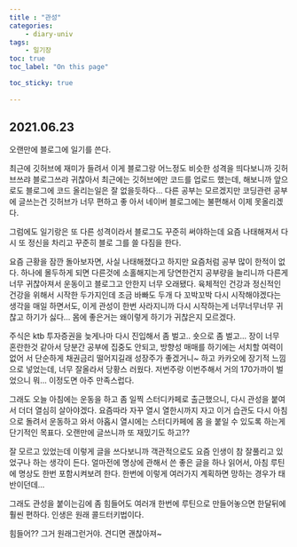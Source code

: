 ```yaml
---
title : "관성"
categories:
    - diary-univ
tags:
    - 일기장
toc: true
toc_label: "On this page"

toc_sticky: true
    
---
```

## 2021.06.23
오랜만에 블로그에 일기를 쓴다.

최근에 깃허브에 재미가 들려서 이게 블로그랑 어느정도 비슷한 성격을 띄다보니까
깃허브쓰랴 블로그쓰랴 귀찮아서 최근에는 깃허브에만 코드를 업로드 했는데, 해보니까 앞으로도
블로그에 코드 올리는일은 잘 없을듯하다... 다른 공부는 모르겠지만 코딩관련 공부에 글쓰는건 깃허브가 너무 편하고 좋 아서 네이버 블로그에는 불편해서 이제 못올리겠다.

그럼에도 일기랑은 또 다른 성격이라서 블로그도 꾸준히 써야하는데 요즘 나태해져서 다시 또 정신을 차리고 꾸준히 블로 그를 쓸 다짐을 한다.

요즘 근황을 잠깐 돌아보자면, 사실 나태해졌다고 하지만 요즘처럼 공부 많이 한적이 없다.
하나에 몰두하게 되면 다른것에 소홀해지는게 당연한건지 공부량을 늘리니까 다른게 너무 귀찮아져서 운동이고 블로그고 안한지 너무 오래됐다. 육체적인 건강과 정신적인 건강을 위해서 시작한 두가지인데
조금 바빠도 두개 다 꼬박꼬박 다시 시작해야겠다는 생각을 매일 하면서도, 이게 관성이 한번 사라지니까 다시 시작하는게 너무너무너무 귀찮고 하기가 싫다... 몸에 좋은거는 왜이렇게 하기가 귀찮은지 모르겠다.

주식은 ktb 투자증권을 늦게나마 다시 진입해서 좀 벌고..
숏으로 좀 벌고... 장이 너무 혼란한것 같아서 당분간 공부에 집중도 안되고, 방향성 매매를 하기에는 서치할 여력이 없어 서 단순하게 채권금리 떨어지길래 성장주가 좋겠거니~ 하고 카카오에 장기적 느낌으로 넣었는데, 너무 잘올라서 당황스 러웠다. 저번주랑 이번주해서 거의 170가까이 벌었으니 뭐... 이정도면 아주 만족스럽다.

그래도 오늘 아침에는 운동을 하고 좀 일찍 스터디카페로 출근했으니, 다시 관성을 붙여서 더더 열심히 살아야겠다. 요즘따라 자꾸 열시 열한시까지 자고 이거 습관도 다시 아침으로 돌려서 운동하고 와서 아홉시 열시에는 스터디카페에 몸 을 붙일 수 있도록 하는게 단기적인 목표다. 오랜만에 글쓰니까 또 재밌기도 하고??

잘 모르고 있었는데 이렇게 글을 쓰다보니까 객관적으로도 요즘 인생이 참 잘풀리고 있었구나 하는 생각이 든다.
얼마전에 명상에 관해서 쓴 좋은 글을 하나 읽어서, 아침 루틴에 명상도 한번 포함시켜보려 한다. 한번에 이렇게 여러가지 계획하면 망하는 경우가 태반이던데...

그래도 관성을 붙이는김에 좀 힘들어도 여러개 한번에 루틴으로 만들어놓으면 한달뒤에 훨씬 편하다.
인생은 원래 콜드터키법이다.

힘들어?? 그거 원래그런거야. 견디면 괜찮아져~
